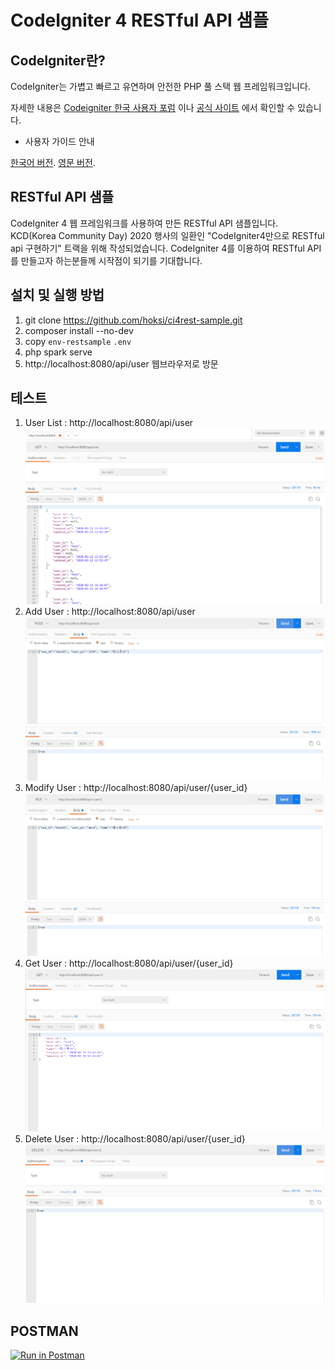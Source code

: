 # CodeIgniter 4 RESTful API 샘플

## CodeIgniter란?

CodeIgniter는 가볍고 빠르고 유연하며 안전한 PHP 풀 스택 웹 프레임워크입니다.

자세한 내용은 [Codeigniter 한국 사용자 포럼](https://www.cikorea.net/) 이나 [공식 사이트](http://codeigniter.com) 에서 확인할 수 있습니다.

* 사용자 가이드 안내

[한국어 버전](http://ci4doc.cikorea.net/). 
[영문 버전](https://codeigniter4.github.io/userguide/). 

## RESTful API 샘플

CodeIgniter 4 웹 프레임워크를 사용하여 만든 RESTful API 샘플입니다.
KCD(Korea Community Day) 2020 행사의 일환인 "CodeIgniter4만으로 RESTful api 구현하기" 트랙을 위해 작성되었습니다.
CodeIgniter 4를 이용하여 RESTful API를 만들고자 하는분들께 시작점이 되기를 기대합니다.

## 설치 및 실행 방법

1. git clone https://github.com/hoksi/ci4rest-sample.git
2. composer install --no-dev
3. copy `env-restsample` `.env`
4. php spark serve
5. http://localhost:8080/api/user 웹브라우저로 방문

## 테스트

1. User List : http://localhost:8080/api/user
![get](./img/get.png)
2. Add User : http://localhost:8080/api/user
![post](./img/post.png)
3. Modify User : http://localhost:8080/api/user/{user_id}
![gputet](./img/put.png)
4. Get User : http://localhost:8080/api/user/{user_id}
![get2](./img/get2.png)
5. Delete User : http://localhost:8080/api/user/{user_id}
![del](./img/del.png)

## POSTMAN

[![Run in Postman](https://run.pstmn.io/button.svg)](https://app.getpostman.com/run-collection/bf442a0ee000516b718a)


